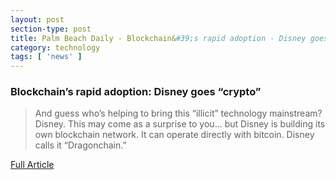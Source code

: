```yaml
---
layout: post
section-type: post
title: Palm Beach Daily - Blockchain&#39;s rapid adoption - Disney goes &quot;crypto&quot;
category: technology
tags: [ 'news' ]
---
```


### Blockchain’s rapid adoption: Disney goes “crypto”

> And guess who’s helping to bring this “illicit” technology mainstream? Disney. This may come as a surprise to you… but Disney is building its own blockchain network. It can operate directly with bitcoin. Disney calls it “Dragonchain.”

[Full Article](http://palmbeachgroup.com/content/palm-beach-daily/blockchains-rapid-adoption-disney-goes-crypto/31982/)
